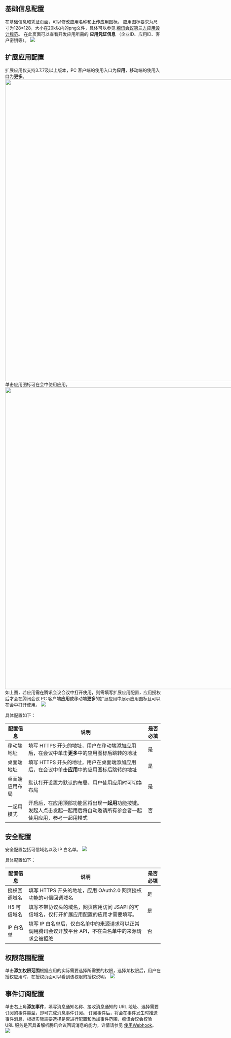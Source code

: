 ## 基础信息配置
在基础信息和凭证页面，可以修改应用名称和上传应用图标。
应用图标要求为尺寸为128\*128，大小在20k以内的png文件，具体可以参见 [腾讯会议第三方应用设计规范](https://doc.weixin.qq.com/doc/w3_AGkAlQatACgTVnhjyDYR10UXaag5g?scode=AJEAIQdfAAo10TAs47AeAAEQa8ABw)。
在此页面可以查看开发应用所需的 **应用凭证信息** （企业ID、应用ID、客户密钥等）。
![](https://qcloudimg.tencent-cloud.cn/raw/f7d0e25950a06be5ff45082c785d05e5.png)

## 扩展应用配置
扩展应用仅支持3.7.7及以上版本，PC 客户端的使用入口为**应用**，移动端的使用入口为**更多**。
<img style="width:978px; max-width: inherit;" src="https://qcloudimg.tencent-cloud.cn/raw/2a3c9f5b3379720a4fab60cd4339251c.png" />
单击应用图标可在会中使用应用。
<img style="width:978px; max-width: inherit;" src="https://qcloudimg.tencent-cloud.cn/raw/eb1191b9f1603040e99aa34d9e1c1ce6.png" />
如上图，若应用需在腾讯会议会议中打开使用，则需填写扩展应用配置，应用授权后才会在腾讯会议 PC 客户端**应用**或移动端**更多**的扩展应用中展示应用图标且可以在会中打开使用。
![](https://qcloudimg.tencent-cloud.cn/raw/e39982dde6bb6387cf0703be98257f70.png)

具体配置如下：

| 配置信息 | 说明 | 是否必填 |
| --- | --- | --- |
| 移动端地址 | 填写 HTTPS 开头的地址，用户在移动端添加应用后，在会议中单击**更多**中的应用图标后跳转的地址 | 是 |
| 桌面端地址 | 填写 HTTPS 开头的地址，用户在桌面端添加应用后，在会议中单击**应用**中的应用图标后跳转的地址 | 是 |
| 桌面端应用布局 | 默认打开设置为默认的布局，用户使用应用时可切换布局 | 是 |
| 一起用模式 | 开启后，在应用顶部功能区将出现**一起用**功能按键。发起人点击发起一起用后将自动邀请所有参会者一起使用应用，参考一起用模式 | 否 |

## 安全配置
安全配置包括可信域名以及 IP 白名单。
![](https://qcloudimg.tencent-cloud.cn/raw/fb56227e1b4d2a37918ec26a11296e09.png)

具体配置如下：

| 配置信息 | 说明 | 是否必填 |
| --- | --- | --- |
| 授权回调域名 | 填写 HTTPS 开头的地址，应用 OAuth2.0 网页授权功能的可信回调域名 | 是 |
| H5 可信域名 | 填写不带协议头的域名，网页应用访问 JSAPI 的可信域名，仅打开扩展应用配置的应用才需要填写。 | 是 |
|  IP 白名单 | 填写 IP 白名单后，仅白名单中的来源请求可以正常调用腾讯会议开放平台 API，不在白名单中的来源请求会被拒绝 | 否 |

## 权限范围配置
单击**添加权限范围**根据应用的实际需要选择所需要的权限，选择某权限后，用户在授权应用时，在授权页面可以看到该权限的授权说明。
![](https://qcloudimg.tencent-cloud.cn/raw/b3f49dacb8ccf7f77225b4939741b44e.png)


## 事件订阅配置
单击右上角**添加事件**，填写消息通知名称、接收消息通知的 URL 地址、选择需要订阅的事件类型，即可完成消息事件订阅。
订阅事件后，将会在事件发生时推送事件消息，根据实际需要选择是否进行配置和添加事件范围，腾讯会议会校验 URL 服务是否具备解析腾讯会议回调消息的能力，详情请参见 [使用Webhook](https://cloud.tencent.com/document/product/1095/51605)。
![](https://qcloudimg.tencent-cloud.cn/raw/0d2c3128506c73c775fe167baaebfe2a.png)

